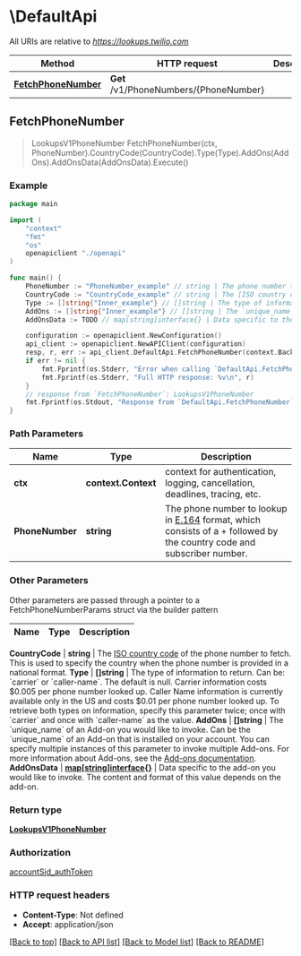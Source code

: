 # \DefaultApi

All URIs are relative to *https://lookups.twilio.com*

Method | HTTP request | Description
------------- | ------------- | -------------
[**FetchPhoneNumber**](DefaultApi.md#FetchPhoneNumber) | **Get** /v1/PhoneNumbers/{PhoneNumber} | 



## FetchPhoneNumber

> LookupsV1PhoneNumber FetchPhoneNumber(ctx, PhoneNumber).CountryCode(CountryCode).Type(Type).AddOns(AddOns).AddOnsData(AddOnsData).Execute()



### Example

```go
package main

import (
    "context"
    "fmt"
    "os"
    openapiclient "./openapi"
)

func main() {
    PhoneNumber := "PhoneNumber_example" // string | The phone number to lookup in [E.164](https://www.twilio.com/docs/glossary/what-e164) format, which consists of a + followed by the country code and subscriber number.
    CountryCode := "CountryCode_example" // string | The [ISO country code](https://en.wikipedia.org/wiki/ISO_3166-1_alpha-2) of the phone number to fetch. This is used to specify the country when the phone number is provided in a national format. (optional)
    Type := []string{"Inner_example"} // []string | The type of information to return. Can be: `carrier` or `caller-name`. The default is null.  Carrier information costs $0.005 per phone number looked up.  Caller Name information is currently available only in the US and costs $0.01 per phone number looked up.  To retrieve both types on information, specify this parameter twice; once with `carrier` and once with `caller-name` as the value. (optional)
    AddOns := []string{"Inner_example"} // []string | The `unique_name` of an Add-on you would like to invoke. Can be the `unique_name` of an Add-on that is installed on your account. You can specify multiple instances of this parameter to invoke multiple Add-ons. For more information about  Add-ons, see the [Add-ons documentation](https://www.twilio.com/docs/add-ons). (optional)
    AddOnsData := TODO // map[string]interface{} | Data specific to the add-on you would like to invoke. The content and format of this value depends on the add-on. (optional)

    configuration := openapiclient.NewConfiguration()
    api_client := openapiclient.NewAPIClient(configuration)
    resp, r, err := api_client.DefaultApi.FetchPhoneNumber(context.Background(), PhoneNumber).CountryCode(CountryCode).Type(Type).AddOns(AddOns).AddOnsData(AddOnsData).Execute()
    if err != nil {
        fmt.Fprintf(os.Stderr, "Error when calling `DefaultApi.FetchPhoneNumber``: %v\n", err)
        fmt.Fprintf(os.Stderr, "Full HTTP response: %v\n", r)
    }
    // response from `FetchPhoneNumber`: LookupsV1PhoneNumber
    fmt.Fprintf(os.Stdout, "Response from `DefaultApi.FetchPhoneNumber`: %v\n", resp)
}
```

### Path Parameters


Name | Type | Description
------------- | ------------- | -------------
**ctx** | **context.Context** | context for authentication, logging, cancellation, deadlines, tracing, etc.
**PhoneNumber** | **string** | The phone number to lookup in [E.164](https://www.twilio.com/docs/glossary/what-e164) format, which consists of a + followed by the country code and subscriber number.

### Other Parameters

Other parameters are passed through a pointer to a FetchPhoneNumberParams struct via the builder pattern


Name | Type | Description
------------- | ------------- | -------------

 **CountryCode** | **string** | The [ISO country code](https://en.wikipedia.org/wiki/ISO_3166-1_alpha-2) of the phone number to fetch. This is used to specify the country when the phone number is provided in a national format.
 **Type** | **[]string** | The type of information to return. Can be: &#x60;carrier&#x60; or &#x60;caller-name&#x60;. The default is null.  Carrier information costs $0.005 per phone number looked up.  Caller Name information is currently available only in the US and costs $0.01 per phone number looked up.  To retrieve both types on information, specify this parameter twice; once with &#x60;carrier&#x60; and once with &#x60;caller-name&#x60; as the value.
 **AddOns** | **[]string** | The &#x60;unique_name&#x60; of an Add-on you would like to invoke. Can be the &#x60;unique_name&#x60; of an Add-on that is installed on your account. You can specify multiple instances of this parameter to invoke multiple Add-ons. For more information about  Add-ons, see the [Add-ons documentation](https://www.twilio.com/docs/add-ons).
 **AddOnsData** | [**map[string]interface{}**](map[string]interface{}map[string]interface{}.md) | Data specific to the add-on you would like to invoke. The content and format of this value depends on the add-on.

### Return type

[**LookupsV1PhoneNumber**](LookupsV1PhoneNumber.md)

### Authorization

[accountSid_authToken](../README.md#accountSid_authToken)

### HTTP request headers

- **Content-Type**: Not defined
- **Accept**: application/json

[[Back to top]](#) [[Back to API list]](../README.md#documentation-for-api-endpoints)
[[Back to Model list]](../README.md#documentation-for-models)
[[Back to README]](../README.md)

